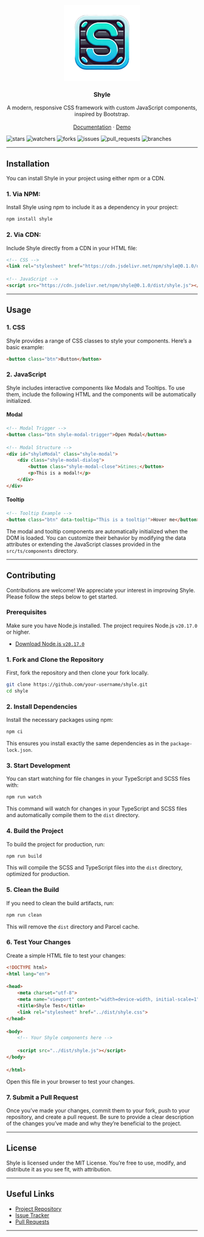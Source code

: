<p align="center">
  <a href="https://github.com/dudushy/shyle">
    <img src="./assets/shyle-icon.png" alt="Shyle logo" width="200" height="200">
  </a>
</p>

<h3 align="center">Shyle</h3>

<p align="center">
  A modern, responsive CSS framework with custom JavaScript components, inspired by Bootstrap.
  <br>
  <br>
  <a href="https://dudushy.github.io/shyle">Documentation</a>
  ·
  <a href="https://dudushy.github.io/shyle/demo">Demo</a>
</p>

![stars][stars] ![watchers][watchers] ![forks][forks] ![issues][issues] ![pull_requests][pull_requests] ![branches][branches]

---

## Installation

You can install Shyle in your project using either npm or a CDN.

### 1. Via NPM:

Install Shyle using npm to include it as a dependency in your project:

```bash
npm install shyle
```

### 2. Via CDN:

Include Shyle directly from a CDN in your HTML file:

```html
<!-- CSS -->
<link rel="stylesheet" href="https://cdn.jsdelivr.net/npm/shyle@0.1.0/dist/shyle.css">

<!-- JavaScript -->
<script src="https://cdn.jsdelivr.net/npm/shyle@0.1.0/dist/shyle.js"></script>
```

---

## Usage

### 1. CSS

Shyle provides a range of CSS classes to style your components. Here’s a basic example:

```html
<button class="btn">Button</button>
```

### 2. JavaScript

Shyle includes interactive components like Modals and Tooltips. To use them, include the following HTML and the components will be automatically initialized.

#### Modal

```html
<!-- Modal Trigger -->
<button class="btn shyle-modal-trigger">Open Modal</button>

<!-- Modal Structure -->
<div id="shyleModal" class="shyle-modal">
    <div class="shyle-modal-dialog">
        <button class="shyle-modal-close">&times;</button>
        <p>This is a modal!</p>
    </div>
</div>
```

#### Tooltip

```html
<!-- Tooltip Example -->
<button class="btn" data-tooltip="This is a tooltip!">Hover me</button>
```

The modal and tooltip components are automatically initialized when the DOM is loaded. You can customize their behavior by modifying the data attributes or extending the JavaScript classes provided in the `src/ts/components` directory.

---

## Contributing

Contributions are welcome! We appreciate your interest in improving Shyle. Please follow the steps below to get started.

### Prerequisites

Make sure you have Node.js installed. The project requires Node.js `v20.17.0` or higher.

- [Download Node.js `v20.17.0`](https://nodejs.org/download/release/v20.17.0/)

### 1. Fork and Clone the Repository

First, fork the repository and then clone your fork locally.

```bash
git clone https://github.com/your-username/shyle.git
cd shyle
```

### 2. Install Dependencies

Install the necessary packages using npm:

```bash
npm ci
```

This ensures you install exactly the same dependencies as in the `package-lock.json`.

### 3. Start Development

You can start watching for file changes in your TypeScript and SCSS files with:

```bash
npm run watch
```

This command will watch for changes in your TypeScript and SCSS files and automatically compile them to the `dist` directory.

### 4. Build the Project

To build the project for production, run:

```bash
npm run build
```

This will compile the SCSS and TypeScript files into the `dist` directory, optimized for production.

### 5. Clean the Build

If you need to clean the build artifacts, run:

```bash
npm run clean
```

This will remove the `dist` directory and Parcel cache.

### 6. Test Your Changes

Create a simple HTML file to test your changes:

```html
<!DOCTYPE html>
<html lang="en">

<head>
    <meta charset="utf-8">
    <meta name="viewport" content="width=device-width, initial-scale=1">
    <title>Shyle Test</title>
    <link rel="stylesheet" href="../dist/shyle.css">
</head>

<body>
    <!-- Your Shyle components here -->

    <script src="../dist/shyle.js"></script>
</body>

</html>

```

Open this file in your browser to test your changes.

### 7. Submit a Pull Request

Once you’ve made your changes, commit them to your fork, push to your repository, and create a pull request. Be sure to provide a clear description of the changes you’ve made and why they’re beneficial to the project.

---

## License

Shyle is licensed under the MIT License. You’re free to use, modify, and distribute it as you see fit, with attribution.

---

## Useful Links

- [Project Repository](https://github.com/dudushy/shyle)
- [Issue Tracker](https://github.com/dudushy/shyle/issues)
- [Pull Requests](https://github.com/dudushy/shyle/pulls)

---

[forks]: https://img.shields.io/github/forks/dudushy/shyle
[stars]: https://img.shields.io/github/stars/dudushy/shyle
[watchers]: https://img.shields.io/github/watchers/dudushy/shyle
[issues]: https://badgen.net/github/issues/dudushy/shyle
[pull_requests]: https://badgen.net/github/prs/dudushy/shyle
[branches]: https://badgen.net/github/branches/dudushy/shyle
